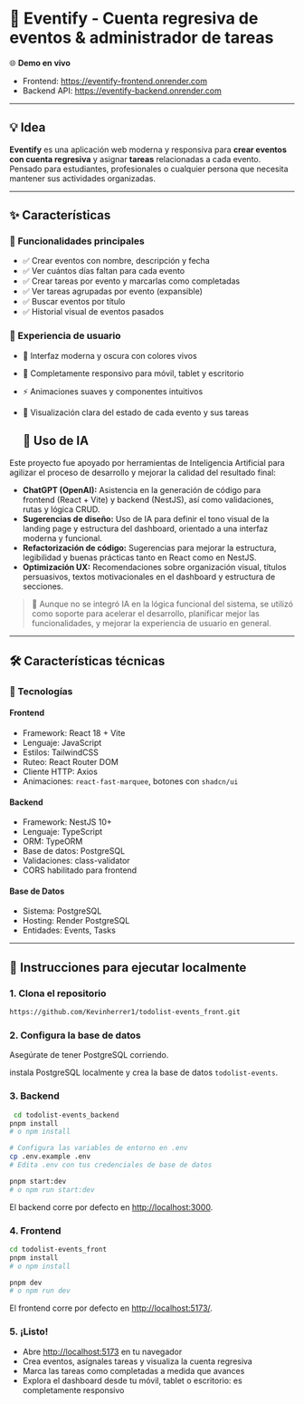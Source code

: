 # 📆 Eventify - Cuenta regresiva de eventos & administrador de tareas

🌐 **Demo en vivo**

- Frontend: https://eventify-frontend.onrender.com  
- Backend API: https://eventify-backend.onrender.com

---

## 💡 Idea

**Eventify** es una aplicación web moderna y responsiva para **crear eventos con cuenta regresiva** y asignar **tareas** relacionadas a cada evento. Pensado para estudiantes, profesionales o cualquier persona que necesita mantener sus actividades organizadas.

---

## ✨ Características

### 🎯 Funcionalidades principales

- ✅ Crear eventos con nombre, descripción y fecha
- ✅ Ver cuántos días faltan para cada evento
- ✅ Crear tareas por evento y marcarlas como completadas
- ✅ Ver tareas agrupadas por evento (expansible)
- ✅ Buscar eventos por título
- ✅ Historial visual de eventos pasados

### 📱 Experiencia de usuario

- 🎨 Interfaz moderna y oscura con colores vivos
- 📱 Completamente responsivo para móvil, tablet y escritorio
- ⚡ Animaciones suaves y componentes intuitivos
- 🧩 Visualización clara del estado de cada evento y sus tareas

  ## 🤖 Uso de IA

Este proyecto fue apoyado por herramientas de Inteligencia Artificial para agilizar el proceso de desarrollo y mejorar la calidad del resultado final:

- **ChatGPT (OpenAI):** Asistencia en la generación de código para frontend (React + Vite) y backend (NestJS), así como validaciones, rutas y lógica CRUD.
- **Sugerencias de diseño:** Uso de IA para definir el tono visual de la landing page y estructura del dashboard, orientado a una interfaz moderna y funcional.
- **Refactorización de código:** Sugerencias para mejorar la estructura, legibilidad y buenas prácticas tanto en React como en NestJS.
- **Optimización UX:** Recomendaciones sobre organización visual, títulos persuasivos, textos motivacionales en el dashboard y estructura de secciones.

> 🧠 Aunque no se integró IA en la lógica funcional del sistema, se utilizó como soporte para acelerar el desarrollo, planificar mejor las funcionalidades, y mejorar la experiencia de usuario en general.

---

## 🛠️ Características técnicas

### 🔧 Tecnologías

#### Frontend

- Framework: React 18 + Vite
- Lenguaje: JavaScript
- Estilos: TailwindCSS
- Ruteo: React Router DOM
- Cliente HTTP: Axios
- Animaciones: `react-fast-marquee`, botones con `shadcn/ui`

#### Backend

- Framework: NestJS 10+
- Lenguaje: TypeScript
- ORM: TypeORM
- Base de datos: PostgreSQL
- Validaciones: class-validator
- CORS habilitado para frontend

#### Base de Datos

- Sistema: PostgreSQL
- Hosting: Render PostgreSQL
- Entidades: Events, Tasks

---

## 🚀 Instrucciones para ejecutar localmente

### 1. Clona el repositorio


```bash
https://github.com/Kevinherrer1/todolist-events_front.git
```

### 2. Configura la base de datos

Asegúrate de tener PostgreSQL corriendo.

instala PostgreSQL localmente y crea la base de datos `todolist-events`.

### 3. Backend

```bash
 cd todolist-events_backend
pnpm install
# o npm install

# Configura las variables de entorno en .env
cp .env.example .env
# Edita .env con tus credenciales de base de datos

pnpm start:dev
# o npm run start:dev
```

El backend corre por defecto en [http://localhost:3000](http://localhost:3000).

### 4. Frontend

```bash
cd todolist-events_front
pnpm install
# o npm install

pnpm dev
# o npm run dev
```

El frontend corre por defecto en [http://localhost:5173/](http://localhost:5173/).

### 5. ¡Listo!

- Abre [http://localhost:5173](http://localhost:5173) en tu navegador  
- Crea eventos, asígnales tareas y visualiza la cuenta regresiva  
- Marca las tareas como completadas a medida que avances  
- Explora el dashboard desde tu móvil, tablet o escritorio: es completamente responsivo  





